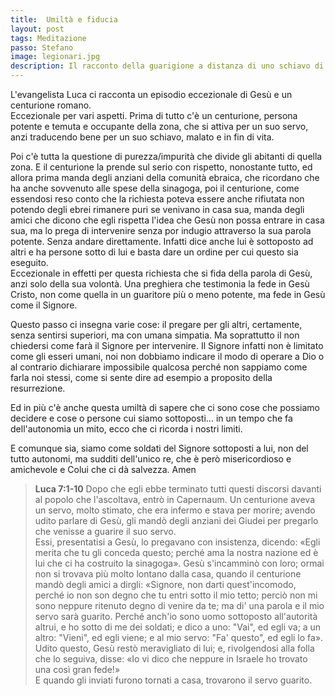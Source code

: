 ```yaml
---
title:  Umiltà e fiducia
layout: post
tags: Meditazione
passo: Stefano 
image: legionari.jpg
description: Il racconto della guarigione a distanza di uno schiavo di un centurione da parte di Gesù è eccezionale per vari motivi.
---
```


L'evangelista Luca ci racconta un episodio eccezionale di Gesù e un centurione romano.  
Eccezionale per vari aspetti. Prima di tutto c'è un centurione, persona potente e temuta e occupante della zona, che si attiva per un suo servo, anzi traducendo bene per un suo schiavo, malato e in fin di vita. 

Poi c'è tutta la questione di purezza/impurità che divide gli abitanti di quella zona. E il centurione la prende sul serio con rispetto, nonostante tutto, ed allora prima manda degli anziani della comunità ebraica, che ricordano che ha anche sovvenuto alle spese della sinagoga, poi il centurione, come essendosi reso conto che la richiesta poteva essere anche rifiutata non potendo degli ebrei rimanere puri se venivano in casa sua, manda degli amici che dicono che egli rispetta l'idea che Gesù non possa entrare in casa sua, ma lo prega di intervenire senza por indugio attraverso la sua parola potente. Senza andare direttamente. Infatti dice anche lui è sottoposto ad altri e ha persone sotto di lui e basta dare un ordine per cui questo sia eseguito.  
Eccezionale in effetti per questa richiesta che si fida della parola di Gesù, anzi solo della sua volontà. Una preghiera che testimonia la fede in Gesù Cristo, non come quella in un guaritore più o meno potente, ma fede in Gesù come il Signore.

Questo passo ci insegna varie cose: il pregare per gli altri, certamente, senza sentirsi superiori, ma con umana simpatia. Ma soprattutto il non chiedersi come farà il Signore per intervenire. Il Signore infatti non è limitato come gli esseri umani, noi non dobbiamo indicare il modo di operare a Dio o al contrario dichiarare impossibile qualcosa perché non sappiamo come farla noi stessi, come si sente dire ad esempio a proposito della resurrezione.

Ed in più c'è anche questa umiltà di sapere che ci sono cose che possiamo decidere e cose o persone cui siamo sottoposti... in un tempo che fa dell'autonomia un mito, ecco che ci ricorda i nostri limiti. 

E comunque sia, siamo come soldati del Signore sottoposti a lui, non del tutto autonomi, ma sudditi dell'unico re, che è però misericordioso e amichevole e Colui che ci dà salvezza. Amen

> **Luca 7:1-10** Dopo che egli ebbe terminato tutti questi discorsi davanti al popolo che l'ascoltava, entrò in Capernaum.
Un centurione aveva un servo, molto stimato, che era infermo e stava per morire;
avendo udito parlare di Gesù, gli mandò degli anziani dei Giudei per pregarlo che venisse a guarire il suo servo.  
Essi, presentatisi a Gesù, lo pregavano con insistenza, dicendo: «Egli merita che tu gli conceda questo;
perché ama la nostra nazione ed è lui che ci ha costruito la sinagoga».
Gesù s'incamminò con loro; ormai non si trovava più molto lontano dalla casa, quando il centurione mandò degli amici a dirgli: «Signore, non darti quest'incomodo, perché io non son degno che tu entri sotto il mio tetto;
perciò non mi sono neppure ritenuto degno di venire da te; ma di' una parola e il mio servo sarà guarito.
Perché anch'io sono uomo sottoposto all'autorità altrui, e ho sotto di me dei soldati; e dico a uno: "Vai", ed egli va; a un altro: "Vieni", ed egli viene; e al mio servo: "Fa' questo", ed egli lo fa».  
Udito questo, Gesù restò meravigliato di lui; e, rivolgendosi alla folla che lo seguiva, disse: «Io vi dico che neppure in Israele ho trovato una così gran fede!»  
E quando gli inviati furono tornati a casa, trovarono il servo guarito.


